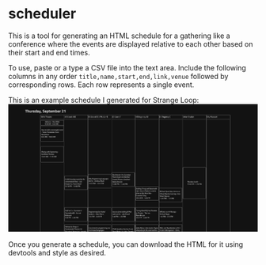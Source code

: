 # scheduler

This is a tool for generating an HTML schedule for a gathering like a conference where the events are displayed relative to each other based on their start and end times.

To use, paste or a type a CSV file into the text area. Include the following columns in any order `title,name,start,end,link,venue` followed by corresponding rows. Each row represents a single event. 

This is an example schedule I generated for Strange Loop:
![example schedule](./example.png)

Once you generate a schedule, you can download the HTML for it using devtools and style as desired. 
